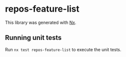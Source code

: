 # repos-feature-list

This library was generated with [Nx](https://nx.dev).

## Running unit tests

Run `nx test repos-feature-list` to execute the unit tests.
